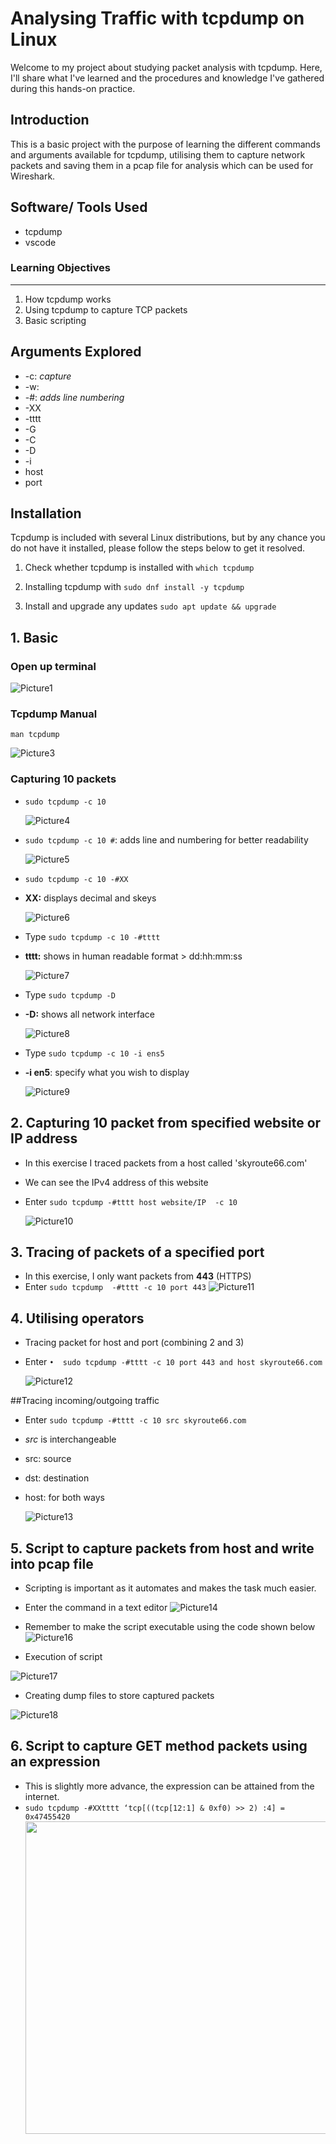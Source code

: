 # Analysing Traffic with tcpdump on Linux
Welcome to my project about studying packet analysis with tcpdump. Here, I'll share what I've learned and the procedures and knowledge I've gathered during this hands-on practice.

## Introduction
This is a basic project with the purpose of learning the different commands and arguments available for tcpdump, utilising them to capture network packets and saving them in a pcap file for analysis which can be used for Wireshark.

## Software/ Tools Used
- tcpdump
- vscode

### Learning Objectives
---
1. How tcpdump works
2. Using tcpdump to capture TCP packets
3. Basic scripting

## Arguments Explored
- -c: *capture*
- -w: 
- -#: *adds line numbering*
- -XX
- -tttt
- -G
- -C
- -D
- -i
- host
- port

## Installation
Tcpdump is included with several Linux distributions, but by any chance you do not have it installed, please follow the steps below to get it resolved.

1. Check whether tcpdump is installed with
  `which tcpdump`

2. Installing tcpdump with
`sudo dnf install -y tcpdump`

3. Install and upgrade any updates
`sudo apt update && upgrade`

## 1. Basic
### Open up terminal
  ![Picture1](https://github.com/Ammarisanewbie/tcpdump/assets/108499824/c3087b76-58c2-4d13-8fab-752b4cb51148)

### Tcpdump Manual 
`man tcpdump`

  ![Picture3](https://github.com/Ammarisanewbie/tcpdump/assets/108499824/3e899ad0-3125-405f-a6aa-954f2855f9cd)


### Capturing 10 packets
- `sudo tcpdump -c 10`

  ![Picture4](https://github.com/Ammarisanewbie/tcpdump/assets/108499824/b1390383-1742-4937-ade8-11d915965487)

- `sudo tcpdump -c 10 #`: adds line and numbering for better readability

  ![Picture5](https://github.com/Ammarisanewbie/tcpdump/assets/108499824/319b5b10-51d2-4472-9e8d-cec126cd0779)

- `sudo tcpdump -c 10 -#XX` 
- **XX:** displays decimal and skeys

  ![Picture6](https://github.com/Ammarisanewbie/tcpdump/assets/108499824/54dcc5b2-0ff0-4ca2-b12f-0bbde4262f58)

- Type `sudo tcpdump -c 10 -#tttt`
- **tttt:** shows in human readable format > dd:hh:mm:ss 

  ![Picture7](https://github.com/Ammarisanewbie/tcpdump/assets/108499824/5649ac85-67a6-4cf8-a890-693f2f00f2c0)

- Type `sudo tcpdump -D`
- **-D:** shows all network interface

  ![Picture8](https://github.com/Ammarisanewbie/tcpdump/assets/108499824/fef14c2b-ea1f-47d0-a53c-f1b311dcabb4)

- Type `sudo tcpdump -c 10 -i ens5 `
- **-i en5**: specify what you wish to display

  ![Picture9](https://github.com/Ammarisanewbie/tcpdump/assets/108499824/58bcae1f-305e-42f7-81aa-3ad283a19f03)


## 2. Capturing 10 packet from specified website or IP address
- In this exercise I traced packets from a host called 'skyroute66.com'
- We can see the IPv4 address of this website
- Enter `sudo tcpdump -#tttt host website/IP  -c 10`

  ![Picture10](https://github.com/Ammarisanewbie/tcpdump/assets/108499824/4474aff6-3ada-40b8-97be-0d0974ebe655)

## 3. Tracing of packets of a specified port
- In this exercise, I only want packets from **443** (HTTPS)
- Enter `sudo tcpdump  -#tttt -c 10 port 443`
  ![Picture11](https://github.com/Ammarisanewbie/tcpdump/assets/108499824/d211fc7e-c9a8-4138-a93d-3a74d42bb488)

## 4. Utilising operators
- Tracing packet for host and port (combining 2 and 3)
- Enter `•	sudo tcpdump -#tttt -c 10 port 443 and host skyroute66.com`

  ![Picture12](https://github.com/Ammarisanewbie/tcpdump/assets/108499824/c8dba2a2-9fc0-4f4a-9991-f57ef9af9785)

##Tracing incoming/outgoing traffic
- Enter `sudo tcpdump -#tttt -c 10 src skyroute66.com`
- _src_ is interchangeable
- src: source
- dst: destination
- host: for both ways

  ![Picture13](https://github.com/Ammarisanewbie/tcpdump/assets/108499824/e1c13eef-4942-460a-bc38-4ae0ff06b5cd)


## 5. Script to capture packets from host and write into pcap file
- Scripting is important as it automates and makes the task much easier.
- Enter the command in a text editor
  ![Picture14](https://github.com/Ammarisanewbie/tcpdump/assets/108499824/de940eba-e128-44a6-8808-ff0aabbcb7ad)

- Remember to make the script executable using the code shown below
  ![Picture16](https://github.com/Ammarisanewbie/tcpdump/assets/108499824/dcb7f89e-7702-438b-97dc-c711ca8089eb)

- Execution of script

![Picture17](https://github.com/Ammarisanewbie/tcpdump/assets/108499824/9b6b4978-70f3-4327-b08e-3bc6ee25aea4)

- Creating dump files to store captured packets

![Picture18](https://github.com/Ammarisanewbie/tcpdump/assets/108499824/91815b44-c5ae-4653-b5ea-dde503105df6)

## 6. Script to capture GET method packets using an expression
- This is slightly more advance, the expression can be attained from the internet.
- `sudo tcpdump -#XXtttt ‘tcp[((tcp[12:1] & 0xf0) >> 2) :4] = 0x47455420` 
  <img src="https://github.com/Ammarisanewbie/tcpdump/assets/108499824/fe02b641-b2aa-4048-8ebd-054cbc6e4d8a" height="500">









